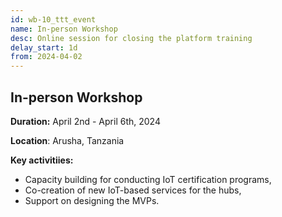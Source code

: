 ```yaml
---
id: wb-10_ttt_event
name: In-person Workshop
desc: Online session for closing the platform training 
delay_start: 1d
from: 2024-04-02
---
```


## In-person Workshop

**Duration:** April 2nd - April 6th, 2024

**Location**: Arusha, Tanzania

**Key activitiies:**
- Capacity building for conducting IoT certification programs,
- Co-creation of new IoT-based services for the hubs,
- Support on designing the MVPs. 
